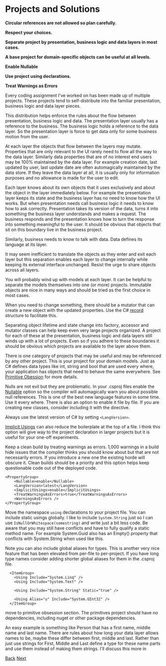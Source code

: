 # Projects and Solutions

**Circular references are not allowed so plan carefully.**

**Respect your choices.**

**Separate project by presentation, business logic and data layers in most cases.**

**A base project for domain-specific objects can be useful at all levels.**

**Enable Nullable**

**Use project using declarations.**

**Treat Warnings as Errors**

Every coding assignment I've worked on has been made up of multiple projects.  These projects tend to self-distribute into the familiar presentation, business logic and data layer pieces.

This distribution helps enforce the rules about the flow between presentation, business logic and data.  The presentation layer usually has a reference to the business.  The business logic holds a reference to the data layer.  So the presentation layer is force to get data only for some business motion from the user.

At each layer the objects that flow between the layers may mutate.  Properties that are only relevant to the UI rarely need to flow all the way to the data layer.  Similarly data properties that are of no  interest end users may be 100% maintained by the data layer.  For example creation date, last updated by user, last update date are often automagically maintained by the data store.  If they leave the data layer at all, it is usually only for information purposes and no allowance is made for the user to edit.

Each layer knows about its own objects that it uses exclusively and about the object in the layer immediately below.  For example the presentation layer keeps its state and the business layer has no need to know how the UI works.  But when presentation needs call business logic it needs to know how to ask correctly.  Presentation takes its version of the data, turns it into something the business layer understands and makes a request.  The business responds and the presentation knows how to turn the response into something meaningful to the user.  It should be obvious that objects that sit on this boundary live in the business project.

Similarly, business needs to know to talk with data.  Data defines its language at its layer.

It may seem inefficient to translate the objects as they enter and exit each layer but this separation enables each layer to change internally while keeping its external interface unchanged.  Resist the urge to share objects across all layers.

You will probably wind up with models at each layer.  It can be helpful to separate the models themselves into one (or more) projects.  Immutable objects are nice in many ways and should be tried as the first choice in most cases.

When you need to change something, there should be a mutator that can create a new object with the updated properties.  Use the C# [record](https://learn.microsoft.com/en-us/dotnet/csharp/whats-new/tutorials/records) structure to facilitate this.

Separating object lifetime and state change into factory, accessor and mutator classes can help keep even very large projects organized.  A project for each of these at the presentation, business logic and data layers still winds up with a lot of projects.  Even so if you adhere to these boundaries it should be obvious which projects are available to the layer above them.

There is one category of projects that may be useful and may be referenced by any other project.  This is your project for your domain models.  Just as C# defines data types like int, string and bool that are used every where, your application has objects that need to behave the same everywhere.  See [Primitive Obession](./primitive_obession.md) for more details.

Nulls are not evil but they are problematic.  In your .csproj files enable the [Nullable](https://docs.microsoft.com/en-us/dotnet/csharp/tutorials/nullable-reference-types) option so the compiler will automagically warn you about possible null references.  This is one of the best new language features in some time.  Use it every where.  There is also an option to enable it file by file.  If you are creating new classes, consider including it with the directive.

Always use the latest version of C# by setting `<LangVersion>`.

[Implicit Usings](https://learn.microsoft.com/en-us/dotnet/core/tutorials/top-level-templates) can also reduce the boilerplate at the top of a file.  I think this option will give way to the project declaration in larger projects but it is useful for your one-off experiments.

Keep a clean build by treating warnings as errors.  1,000 warnings in a build hide issues that the compiler thinks you should know about but that are not necessarily errors.  If you introduce a new one the existing horde will obscure it.  Clean builds should be a priority and this option helps keep questionable code out of the deployed code.

```
<PropertyGroup>
    <Nullable>enable</Nullable>
    <LangVersion>latest</LangVersion>
    <ImplicitUsings>enable</ImplicitUsings>
    <TreatWarningsAsErrors>true</TreatWarningsAsErrors>
    <WarningsAsErrors />
</PropertyGroup>
```

Move the namespace `using` declarations to your project file.  You can include static usings globally.  I like to include `System.String` just so I can use `IsNullOrWhitespace(somestring)` and write just a bit less code. Be aware that you may still have conflicts and have to fully qualify a static method name.  For example System.Guid also has an Empty() property that conflicts with System.String when used like this.

Note you can also include global aliases for types.  This is another very nice feature that has been elevated from per-file to per-project.  If you have long type names consider adding shorter global aliases for them in the .csproj file.

```
  <ItemGroup>
    <Using Include="System.Linq" />
    <Using Include="System.Text" />

    <Using Include="System.String" Static="true" />

    <Using Alias="u" Include="System.UInt32" />
  </ItemGroup>
```

move to primitive obsession section.
The primitives project should have no dependencies, including nuget or other package dependencies.

An easy example is something like Person that has a first name, middle name and last name.  There are rules about how long your data layer allows names to be, maybe these differ between first, middle and last.  Rather than just use strings for First, Middle and Last define a type for these name parts and use them instead of making them strings.  I'll discuss this more in 


[Back](./build_and_deploy.md)  [Next](./coding_style.md)